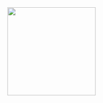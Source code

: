 <div id="header" align="center">
  <img src="https://tenor.com/view/%D1%87%D1%82%D0%BE-gif-24946395" width="200"/>
</div>
